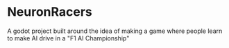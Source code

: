 # NeuronRacers
A godot project built around the idea of making a game where people learn to make AI drive in a "F1 AI Championship"
